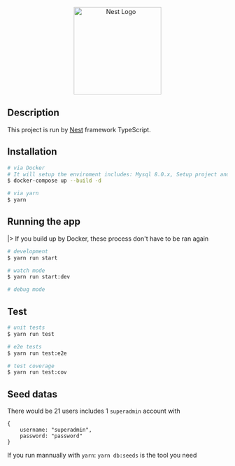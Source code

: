 <p align="center">
  <a href="http://nestjs.com/" target="blank"><img src="https://nestjs.com/img/logo-small.svg" width="200" alt="Nest Logo" /></a>
</p>

## Description
This project is run by [Nest](https://github.com/nestjs/nest) framework TypeScript.

## Installation
```bash
# via Docker
# It will setup the enviroment includes: Mysql 8.0.x, Setup project and seeds the data
$ docker-compose up --build -d 

# via yarn
$ yarn
```

## Running the app
|> If you build up by Docker, these process don't have to be ran again

```bash
# development
$ yarn run start

# watch mode
$ yarn run start:dev

# debug mode
```

## Test

```bash
# unit tests
$ yarn run test

# e2e tests
$ yarn run test:e2e

# test coverage
$ yarn run test:cov
```
## Seed datas
There would be 21 users includes 1 `superadmin` account with
```
{
    username: "superadmin",
    password: "password"
}
```

If you run mannually with `yarn`: `yarn db:seeds` is the tool you need

